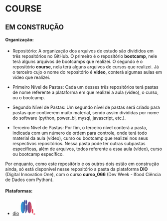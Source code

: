 [url]: https://github.com/PedroHeeger/course/blob/main
[logos]: url/outros/logos/plataforma

# COURSE

## EM CONSTRUÇÃO

#### Organização:
- Repositório: A organização dos arquivos de estudo são divididos em três repositórios no GitHub. O primeiro é o repositório **bootcamp**, nele terá alguns arquivos de bootcamps que realizei. O segundo é o repositório **course**, nela terá alguns arquivos de cursos que realizei. Já o terceiro cujo o nome do repositório é **video**, conterá algumas aulas em vídeo que realizei.

- Primeiro Nível de Pastas: Cada um desses três repositórios terá pastas de nome referente a plataforma em que realizei a aula (vídeo), o curso, ou o bootcamp.
- Segundo Nível de Pastas: Um segundo nível de pastas será criado para pastas que contiverem muito material, sendo assim divididas por nome do software (python, power_bi, mysql, javascript, etc.). 
- Terceiro Nível de Pastas: Por fim, o terceiro nível conterá a pasta, indicada com um número de ordem para controle, onde terá todo material da aula (vídeo), curso ou bootcamp que realizei nos seus respectivos repositórios. Nessa pasta pode ter outras subpastas específicas, além de arquivos, todos referente a essa aula (vídeo), curso ou bootcamp específico.

Por enquanto, como este repositório e os outros dois estão em construção ainda, só está disponível nesse repositório a pasta da plataforma **DIO** (Digital Innovation One), com o curso **curso_066** (Dev Week - Ifood Ciência de Dados com Python).

#### Plataformas:
- [dio](./dio) <img src="./outros/logos/plataforma/dio.jpeg" alt="dio" width="50" height="50">
